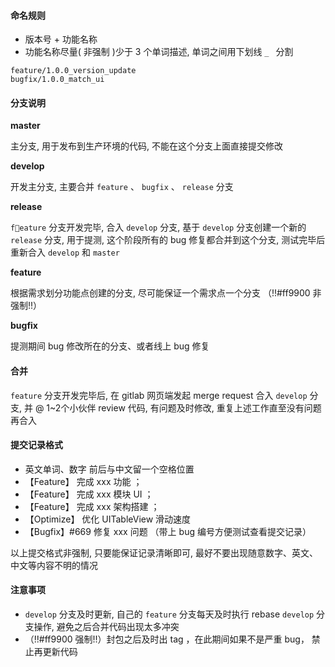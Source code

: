#### 命名规则

- 版本号 + 功能名称
- 功能名称尽量( 非强制 )少于 3 个单词描述, 单词之间用下划线 `_ ` 分割

```
feature/1.0.0_version_update
bugfix/1.0.0_match_ui
```

#### 分支说明

**master**

主分支, 用于发布到生产环境的代码, 不能在这个分支上面直接提交修改

**develop**

开发主分支,  主要合并 `feature` 、 `bugfix` 、  `release`  分支

**release**

`feature` 分支开发完毕, 合入 `develop` 分支, 基于 `develop` 分支创建一个新的 `release` 分支, 用于提测, 这个阶段所有的 bug 修复都合并到这个分支,  测试完毕后重新合入 `develop` 和 `master`

**feature**

根据需求划分功能点创建的分支,  尽可能保证一个需求点一个分支 （!!#ff9900 非强制!!）

**bugfix**

提测期间 bug 修改所在的分支、或者线上 bug 修复



#### 合并

`feature` 分支开发完毕后, 在 gitlab 网页端发起 merge request 合入 `develop` 分支,  并 @ 1~2个小伙伴 review 代码, 有问题及时修改, 重复上述工作直至没有问题再合入

#### 提交记录格式
- 英文单词、数字 前后与中文留一个空格位置
- 【Feature】 完成 xxx 功能 ；
- 【Feature】 完成 xxx 模块 UI ；
- 【Feature】 完成 xxx 架构搭建 ；
- 【Optimize】 优化 UITableView 滑动速度
- 【Bugfix】#669 修复 xxx 问题 （带上 bug 编号方便测试查看提交记录）

以上提交格式非强制,  只要能保证记录清晰即可, 最好不要出现随意数字、英文、中文等内容不明的情况


#### 注意事项
- `develop` 分支及时更新,  自己的 `feature` 分支每天及时执行 rebase `develop` 分支操作, 避免之后合并代码出现太多冲突
-  （!!#ff9900 强制!!）封包之后及时出 tag ，在此期间如果不是严重 bug， 禁止再更新代码

